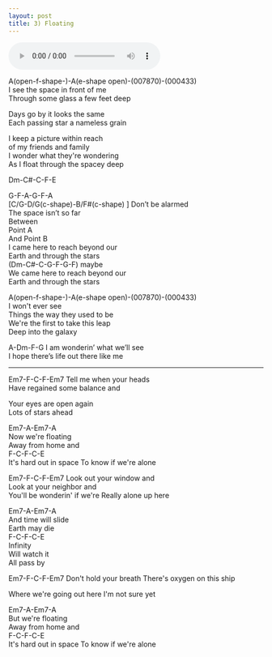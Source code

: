 ```yaml
---
layout: post
title: 3) Floating
---
```


<audio controls>
<source src="{{ site.baseurl }}/audio/floating-draft3-2.mp3" type="audio/mpeg">
</audio>

A(open-f-shape-)-A(e-shape open)-(007870)-(000433)  
I see the space in front of me  
Through some glass a few feet deep  

Days go by it looks the same  
Each passing star a nameless grain  

I keep a picture within reach  
of my friends and family  
I wonder what they're wondering  
As I float through the spacey deep  

Dm-C#-C-F-E

G-F-A-G-F-A  
[C/G-D/G(c-shape)-B/F#(c-shape)  ]
Don’t be alarmed  
The space isn’t so far  
Between  
Point A  
And Point B  
I came here to reach beyond our  
Earth and through the stars  
(Dm-C#-C-G-F-G-F) maybe  
We came here to reach beyond our  
Earth and through the stars  

A(open-f-shape-)-A(e-shape open)-(007870)-(000433)  
I won't ever see  
Things the way they used to be  
We're the first to take this leap  
Deep into the galaxy  

A-Dm-F-G
I am wonderin’ what we’ll see  
I hope there’s life out there like me  


______________________ _____


Em7-F-C-F-Em7
Tell me when your heads  
Have regained some balance and 

Your eyes are open again  
Lots of stars ahead  

Em7-A-Em7-A  
Now we're floating  
Away from home and  
F-C-F-C-E  
It's hard out in space
To know if we're
alone

Em7-F-C-F-Em7
Look out your window and  
Look at your neighbor and  
You'll be wonderin' if we're
Really alone up here  

Em7-A-Em7-A  
And time will slide  
Earth may die  
F-C-F-C-E  
Infinity  
Will watch it  
All pass by  

Em7-F-C-F-Em7
Don't hold your breath
There's   oxygen on this ship

Where we're going out here
I'm not sure yet 

Em7-A-Em7-A  
But we're floating  
Away from home and  
F-C-F-C-E  
It's hard out in space
To know if we're
alone